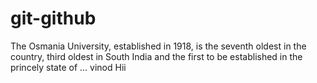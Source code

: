 # git-github
The Osmania University, established in 1918, is the seventh oldest in the country, third oldest in South India and the first to be established in the princely state of ...
vinod	Hii 